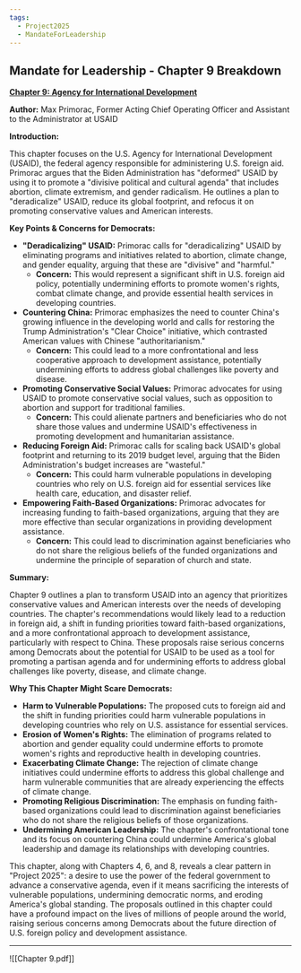 ```yaml
---
tags:
  - Project2025
  - MandateForLeadership
---
```

## Mandate for Leadership - Chapter 9 Breakdown

**[Chapter 9: Agency for International Development](../../Documents/Project_2025_Chapters/Chapter_9.pdf)**

**Author:** Max Primorac, Former Acting Chief Operating Officer and Assistant to the Administrator at USAID

**Introduction:**

This chapter focuses on the U.S. Agency for International Development (USAID), the federal agency responsible for administering U.S. foreign aid. Primorac argues that the Biden Administration has "deformed" USAID by using it to promote a "divisive political and cultural agenda" that includes abortion, climate extremism, and gender radicalism. He outlines a plan to "deradicalize" USAID, reduce its global footprint, and refocus it on promoting conservative values and American interests.

**Key Points & Concerns for Democrats:**

* **"Deradicalizing" USAID:** Primorac calls for "deradicalizing" USAID by eliminating programs and initiatives related to abortion, climate change, and gender equality, arguing that these are "divisive" and "harmful."
    * **Concern:** This would represent a significant shift in U.S. foreign aid policy, potentially undermining efforts to promote women's rights, combat climate change, and provide essential health services in developing countries.
* **Countering China:** Primorac emphasizes the need to counter China's growing influence in the developing world and calls for restoring the Trump Administration's "Clear Choice" initiative, which contrasted American values with Chinese "authoritarianism."
    * **Concern:** This could lead to a more confrontational and less cooperative approach to development assistance, potentially undermining efforts to address global challenges like poverty and disease.
* **Promoting Conservative Social Values:** Primorac advocates for using USAID to promote conservative social values, such as opposition to abortion and support for traditional families.
    * **Concern:** This could alienate partners and beneficiaries who do not share those values and undermine USAID's effectiveness in promoting development and humanitarian assistance.
* **Reducing Foreign Aid:** Primorac calls for scaling back USAID's global footprint and returning to its 2019 budget level, arguing that the Biden Administration's budget increases are "wasteful."
    * **Concern:** This could harm vulnerable populations in developing countries who rely on U.S. foreign aid for essential services like health care, education, and disaster relief.
* **Empowering Faith-Based Organizations:** Primorac advocates for increasing funding to faith-based organizations, arguing that they are more effective than secular organizations in providing development assistance.
    * **Concern:** This could lead to discrimination against beneficiaries who do not share the religious beliefs of the funded organizations and undermine the principle of separation of church and state.

**Summary:**

Chapter 9 outlines a plan to transform USAID into an agency that prioritizes conservative values and American interests over the needs of developing countries. The chapter's recommendations would likely lead to a reduction in foreign aid, a shift in funding priorities toward faith-based organizations, and a more confrontational approach to development assistance, particularly with respect to China. These proposals raise serious concerns among Democrats about the potential for USAID to be used as a tool for promoting a partisan agenda and for undermining efforts to address global challenges like poverty, disease, and climate change.

**Why This Chapter Might Scare Democrats:**

* **Harm to Vulnerable Populations:** The proposed cuts to foreign aid and the shift in funding priorities could harm vulnerable populations in developing countries who rely on U.S. assistance for essential services.
* **Erosion of Women's Rights:** The elimination of programs related to abortion and gender equality could undermine efforts to promote women's rights and reproductive health in developing countries.
* **Exacerbating Climate Change:** The rejection of climate change initiatives could undermine efforts to address this global challenge and harm vulnerable communities that are already experiencing the effects of climate change.
* **Promoting Religious Discrimination:** The emphasis on funding faith-based organizations could lead to discrimination against beneficiaries who do not share the religious beliefs of those organizations.
* **Undermining American Leadership:** The chapter's confrontational tone and its focus on countering China could undermine America's global leadership and damage its relationships with developing countries.

This chapter, along with Chapters 4, 6, and 8, reveals a clear pattern in "Project 2025": a desire to use the power of the federal government to advance a conservative agenda, even if it means sacrificing the interests of vulnerable populations, undermining democratic norms, and eroding America's global standing. The proposals outlined in this chapter could have a profound impact on the lives of millions of people around the world, raising serious concerns among Democrats about the future direction of U.S. foreign policy and development assistance. 

----

![[Chapter 9.pdf]]